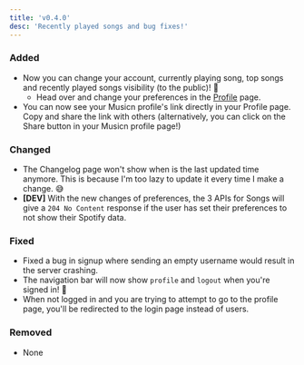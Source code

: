 ```yaml
---
title: 'v0.4.0'
desc: 'Recently played songs and bug fixes!'
---
```


### Added

-   Now you can change your account, currently playing song, top songs and recently played songs visibility (to the public)! 🎉
    -   Head over and change your preferences in the [Profile](/profile) page.
-   You can now see your Musicn profile's link directly in your Profile page. Copy and share the link with others (alternatively, you can click on the Share button in your Musicn profile page!)

### Changed

-   The Changelog page won't show when is the last updated time anymore. This is because I'm too lazy to update it every time I make a change. 😅
-   **[DEV]** With the new changes of preferences, the 3 APIs for Songs will give a `204 No Content` response if the user has set their preferences to not show their Spotify data.

### Fixed

-   Fixed a bug in signup where sending an empty username would result in the server crashing.
-   The navigation bar will now show `profile` and `logout` when you're signed in! 🎉
-   When not logged in and you are trying to attempt to go to the profile page, you'll be redirected to the login page instead of users.

### Removed

-   None

